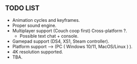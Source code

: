 ## TODO LIST

- Animation cycles and keyframes.
- Proper sound engine.
- Multiplayer support (Couch coop first)  Cross-platform ?.
    + Possible text chat + console.
- Gamepad support (DS4, XS1, Steam controller).
- Platform support --> (PC ( Windows 10/11, MacOS/Linux ) ).
- 4K resolution supported.
- TBA.



